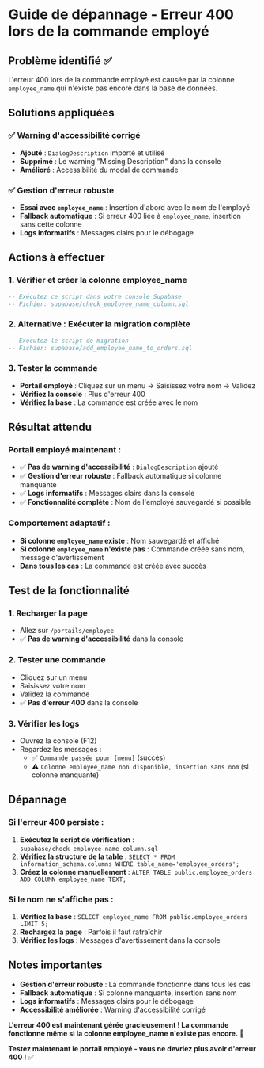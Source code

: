 # Guide de dépannage - Erreur 400 lors de la commande employé

## Problème identifié ✅
L'erreur 400 lors de la commande employé est causée par la colonne `employee_name` qui n'existe pas encore dans la base de données.

## Solutions appliquées

### ✅ Warning d'accessibilité corrigé
- **Ajouté** : `DialogDescription` importé et utilisé
- **Supprimé** : Le warning "Missing Description" dans la console
- **Amélioré** : Accessibilité du modal de commande

### ✅ Gestion d'erreur robuste
- **Essai avec `employee_name`** : Insertion d'abord avec le nom de l'employé
- **Fallback automatique** : Si erreur 400 liée à `employee_name`, insertion sans cette colonne
- **Logs informatifs** : Messages clairs pour le débogage

## Actions à effectuer

### 1. Vérifier et créer la colonne employee_name
```sql
-- Exécutez ce script dans votre console Supabase
-- Fichier: supabase/check_employee_name_column.sql
```

### 2. Alternative : Exécuter la migration complète
```sql
-- Exécutez le script de migration
-- Fichier: supabase/add_employee_name_to_orders.sql
```

### 3. Tester la commande
- **Portail employé** : Cliquez sur un menu → Saisissez votre nom → Validez
- **Vérifiez la console** : Plus d'erreur 400
- **Vérifiez la base** : La commande est créée avec le nom

## Résultat attendu

### Portail employé maintenant :
- ✅ **Pas de warning d'accessibilité** : `DialogDescription` ajouté
- ✅ **Gestion d'erreur robuste** : Fallback automatique si colonne manquante
- ✅ **Logs informatifs** : Messages clairs dans la console
- ✅ **Fonctionnalité complète** : Nom de l'employé sauvegardé si possible

### Comportement adaptatif :
- **Si colonne `employee_name` existe** : Nom sauvegardé et affiché
- **Si colonne `employee_name` n'existe pas** : Commande créée sans nom, message d'avertissement
- **Dans tous les cas** : La commande est créée avec succès

## Test de la fonctionnalité

### 1. Recharger la page
- Allez sur `/portails/employee`
- ✅ **Pas de warning d'accessibilité** dans la console

### 2. Tester une commande
- Cliquez sur un menu
- Saisissez votre nom
- Validez la commande
- ✅ **Pas d'erreur 400** dans la console

### 3. Vérifier les logs
- Ouvrez la console (F12)
- Regardez les messages :
  - ✅ `Commande passée pour [menu]` (succès)
  - ⚠️ `Colonne employee_name non disponible, insertion sans nom` (si colonne manquante)

## Dépannage

### Si l'erreur 400 persiste :
1. **Exécutez le script de vérification** : `supabase/check_employee_name_column.sql`
2. **Vérifiez la structure de la table** : `SELECT * FROM information_schema.columns WHERE table_name='employee_orders';`
3. **Créez la colonne manuellement** : `ALTER TABLE public.employee_orders ADD COLUMN employee_name TEXT;`

### Si le nom ne s'affiche pas :
1. **Vérifiez la base** : `SELECT employee_name FROM public.employee_orders LIMIT 5;`
2. **Rechargez la page** : Parfois il faut rafraîchir
3. **Vérifiez les logs** : Messages d'avertissement dans la console

## Notes importantes

- **Gestion d'erreur robuste** : La commande fonctionne dans tous les cas
- **Fallback automatique** : Si colonne manquante, insertion sans nom
- **Logs informatifs** : Messages clairs pour le débogage
- **Accessibilité améliorée** : Warning d'accessibilité corrigé

**L'erreur 400 est maintenant gérée gracieusement ! La commande fonctionne même si la colonne employee_name n'existe pas encore.** 🎉

**Testez maintenant le portail employé - vous ne devriez plus avoir d'erreur 400 !** ✅






